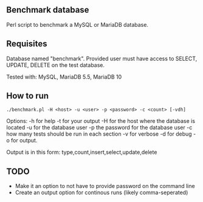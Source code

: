 ## Benchmark database
Perl script to benchmark a MySQL or MariaDB database.

## Requisites
Database named "benchmark". Provided user must have access to SELECT, UPDATE, DELETE on the test database.

Tested with: MySQL, MariaDB 5.5, MariaDB 10

## How to run
`./benchmark.pl -H <host> -u <user> -p <password> -c <count> [-vdh]`

Options:
    -h for help
    -t <type> for your output
    -H <host> for the host where the database is located
    -u <user> for the database user
    -p <password> the password for the database user
    -c <count> how many tests should be run in each section
    -v for verbose
    -d for debug
    -o for output.

Output is in this form: type,count,insert,select,update,delete

## TODO
* Make it an option to not have to provide password on the command line
* Create an output option for continous runs (likely comma-seperated)
